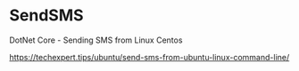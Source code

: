 # SendSMS
DotNet Core - Sending SMS from Linux Centos

https://techexpert.tips/ubuntu/send-sms-from-ubuntu-linux-command-line/
